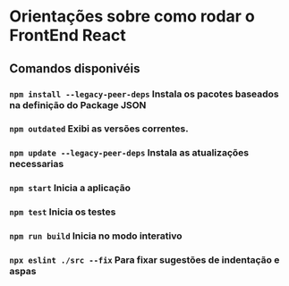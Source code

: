 # Orientações sobre como rodar o FrontEnd React

## Comandos disponivéis

### `npm install --legacy-peer-deps` Instala os pacotes baseados na definição do Package JSON
### `npm outdated` Exibi as versões correntes.
### `npm update --legacy-peer-deps` Instala as atualizações necessarias 
### `npm start` Inicia a aplicação
### `npm test` Inicia os testes
### `npm run build` Inicia no modo interativo
### `npx eslint ./src --fix` Para fixar sugestões de indentação e aspas